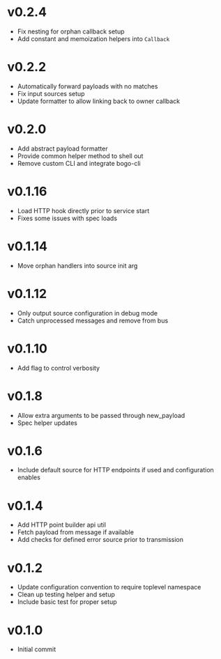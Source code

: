 # v0.2.4
* Fix nesting for orphan callback setup
* Add constant and memoization helpers into `Callback`

# v0.2.2
* Automatically forward payloads with no matches
* Fix input sources setup
* Update formatter to allow linking back to owner callback

# v0.2.0
* Add abstract payload formatter
* Provide common helper method to shell out
* Remove custom CLI and integrate bogo-cli

# v0.1.16
* Load HTTP hook directly prior to service start
* Fixes some issues with spec loads

# v0.1.14
* Move orphan handlers into source init arg

# v0.1.12
* Only output source configuration in debug mode
* Catch unprocessed messages and remove from bus

# v0.1.10
* Add flag to control verbosity

# v0.1.8
* Allow extra arguments to be passed through new_payload
* Spec helper updates

# v0.1.6
* Include default source for HTTP endpoints if used and configuration enables

# v0.1.4
* Add HTTP point builder api util
* Fetch payload from message if available
* Add checks for defined error source prior to transmission

# v0.1.2
* Update configuration convention to require toplevel namespace
* Clean up testing helper and setup
* Include basic test for proper setup

# v0.1.0
* Initial commit
